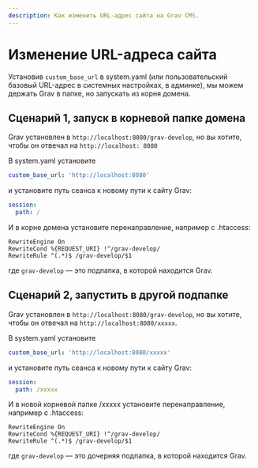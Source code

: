 ```yaml
---
description: Как изменить URL-адрес сайта на Grav CMS.
---
```


# Изменение URL-адреса сайта

Установив `custom_base_url` в system.yaml (или пользовательский базовый URL-адрес в системных настройках, в админке), мы можем держать Grav в папке, но запускать из корня домена.

## Сценарий 1, запуск в корневой папке домена

Grav установлен в `http://localhost:8080/grav-develop`, но вы хотите, чтобы он отвечал на `http://localhost: 8080`

В system.yaml установите

```yaml
custom_base_url: 'http://localhost:8080'
```

и установите путь сеанса к новому пути к сайту Grav:

```yaml
session:
  path: /
```

И в корне домена установите перенаправление, например с .htaccess:

```text
RewriteEngine On
RewriteCond %{REQUEST_URI} !^/grav-develop/
RewriteRule ^(.*)$ /grav-develop/$1
```

где `grav-develop` — это подпапка, в которой находится Grav.

## Сценарий 2, запустить в другой подпапке

Grav установлен в `http://localhost:8080/grav-develop`, но вы хотите, чтобы он отвечал на `http://localhost:8080/xxxxx`.

В system.yaml установите

```yaml
custom_base_url: 'http://localhost:8080/xxxxx'
```

и установите путь сеанса к новому пути к сайту Grav:

```yaml
session:
  path: /xxxxx
```

И в новой корневой папке /xxxxx установите перенаправление, например с .htaccess:

```text
RewriteEngine On
RewriteCond %{REQUEST_URI} !^/grav-develop/
RewriteRule ^(.*)$ /grav-develop/$1
```

где `grav-develop` — это дочерняя подпапка, в которой находится Grav.
